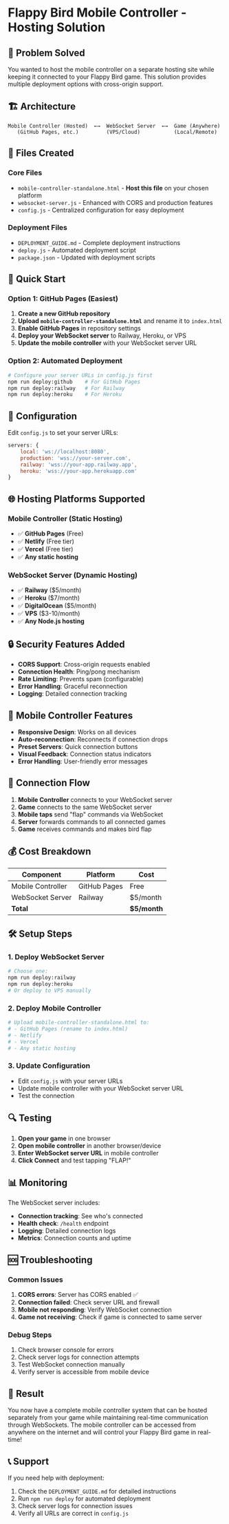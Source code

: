 # Flappy Bird Mobile Controller - Hosting Solution

## 🎯 Problem Solved
You wanted to host the mobile controller on a separate hosting site while keeping it connected to your Flappy Bird game. This solution provides multiple deployment options with cross-origin support.

## 🏗️ Architecture

```
Mobile Controller (Hosted)  ←→  WebSocket Server  ←→  Game (Anywhere)
   (GitHub Pages, etc.)         (VPS/Cloud)           (Local/Remote)
```

## 📁 Files Created

### Core Files
- `mobile-controller-standalone.html` - **Host this file** on your chosen platform
- `websocket-server.js` - Enhanced with CORS and production features
- `config.js` - Centralized configuration for easy deployment

### Deployment Files
- `DEPLOYMENT_GUIDE.md` - Complete deployment instructions
- `deploy.js` - Automated deployment script
- `package.json` - Updated with deployment scripts

## 🚀 Quick Start

### Option 1: GitHub Pages (Easiest)

1. **Create a new GitHub repository**
2. **Upload `mobile-controller-standalone.html`** and rename it to `index.html`
3. **Enable GitHub Pages** in repository settings
4. **Deploy your WebSocket server** to Railway, Heroku, or VPS
5. **Update the mobile controller** with your WebSocket server URL

### Option 2: Automated Deployment

```bash
# Configure your server URLs in config.js first
npm run deploy:github    # For GitHub Pages
npm run deploy:railway   # For Railway
npm run deploy:heroku    # For Heroku
```

## 🔧 Configuration

Edit `config.js` to set your server URLs:

```javascript
servers: {
    local: 'ws://localhost:8080',
    production: 'wss://your-server.com',
    railway: 'wss://your-app.railway.app',
    heroku: 'wss://your-app.herokuapp.com'
}
```

## 🌐 Hosting Platforms Supported

### Mobile Controller (Static Hosting)
- ✅ **GitHub Pages** (Free)
- ✅ **Netlify** (Free tier)
- ✅ **Vercel** (Free tier)
- ✅ **Any static hosting**

### WebSocket Server (Dynamic Hosting)
- ✅ **Railway** ($5/month)
- ✅ **Heroku** ($7/month)
- ✅ **DigitalOcean** ($5/month)
- ✅ **VPS** ($3-10/month)
- ✅ **Any Node.js hosting**

## 🔒 Security Features Added

- **CORS Support**: Cross-origin requests enabled
- **Connection Health**: Ping/pong mechanism
- **Rate Limiting**: Prevents spam (configurable)
- **Error Handling**: Graceful reconnection
- **Logging**: Detailed connection tracking

## 📱 Mobile Controller Features

- **Responsive Design**: Works on all devices
- **Auto-reconnection**: Reconnects if connection drops
- **Preset Servers**: Quick connection buttons
- **Visual Feedback**: Connection status indicators
- **Error Handling**: User-friendly error messages

## 🔌 Connection Flow

1. **Mobile Controller** connects to your WebSocket server
2. **Game** connects to the same WebSocket server
3. **Mobile taps** send "flap" commands via WebSocket
4. **Server** forwards commands to all connected games
5. **Game** receives commands and makes bird flap

## 💰 Cost Breakdown

| Component | Platform | Cost |
|-----------|----------|------|
| Mobile Controller | GitHub Pages | Free |
| WebSocket Server | Railway | $5/month |
| **Total** | | **$5/month** |

## 🛠️ Setup Steps

### 1. Deploy WebSocket Server
```bash
# Choose one:
npm run deploy:railway
npm run deploy:heroku
# Or deploy to VPS manually
```

### 2. Deploy Mobile Controller
```bash
# Upload mobile-controller-standalone.html to:
# - GitHub Pages (rename to index.html)
# - Netlify
# - Vercel
# - Any static hosting
```

### 3. Update Configuration
- Edit `config.js` with your server URLs
- Update mobile controller with your WebSocket server URL
- Test the connection

## 🔍 Testing

1. **Open your game** in one browser
2. **Open mobile controller** in another browser/device
3. **Enter WebSocket server URL** in mobile controller
4. **Click Connect** and test tapping "FLAP!"

## 📊 Monitoring

The WebSocket server includes:
- **Connection tracking**: See who's connected
- **Health check**: `/health` endpoint
- **Logging**: Detailed connection logs
- **Metrics**: Connection counts and uptime

## 🆘 Troubleshooting

### Common Issues
1. **CORS errors**: Server has CORS enabled ✅
2. **Connection failed**: Check server URL and firewall
3. **Mobile not responding**: Verify WebSocket connection
4. **Game not receiving**: Check if game is connected to same server

### Debug Steps
1. Check browser console for errors
2. Check server logs for connection attempts
3. Test WebSocket connection manually
4. Verify server is accessible from mobile device

## 🎉 Result

You now have a complete mobile controller system that can be hosted separately from your game while maintaining real-time communication through WebSockets. The mobile controller can be accessed from anywhere on the internet and will control your Flappy Bird game in real-time!

## 📞 Support

If you need help with deployment:
1. Check the `DEPLOYMENT_GUIDE.md` for detailed instructions
2. Run `npm run deploy` for automated deployment
3. Check server logs for connection issues
4. Verify all URLs are correct in `config.js`
